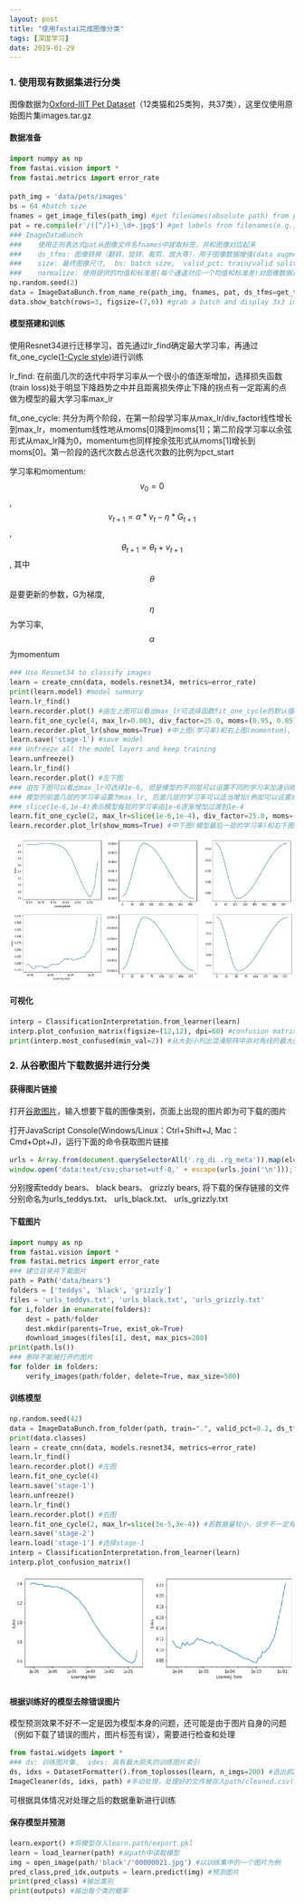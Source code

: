 ```yaml
---
layout: post
title: "使用fastai完成图像分类"
tags: [深度学习]
date: 2019-01-29
---
```


### 1. 使用现有数据集进行分类

图像数据为[Oxford-IIIT Pet Dataset](http://www.robots.ox.ac.uk/~vgg/data/pets/)（12类猫和25类狗，共37类），这里仅使用原始图片集images.tar.gz

#### 数据准备
```python
import numpy as np
from fastai.vision import *
from fastai.metrics import error_rate

path_img = 'data/pets/images'
bs = 64 #batch size
fnames = get_image_files(path_img) #get filenames(absolute path) from path_img
pat = re.compile(r'/([^/]+)_\d+.jpg$') #get labels from filenames(e.g., 'american_bulldog' from 'data/pets/images/american_bulldog_20.jpg')
### ImageDataBunch
###    使用正则表达式pat从图像文件名fnames中提取标签，并和图像对应起来
###    ds_tfms: 图像转换（翻转、旋转、裁剪、放大等），用于图像数据增强(data augmentation)
###    size: 最终图像尺寸,  bs: batch size,  valid_pct: train/valid split
###    normalize: 使用提供的均值和标准差(每个通道对应一个均值和标准差)对图像数据进行归一化
np.random.seed(2)
data = ImageDataBunch.from_name_re(path_img, fnames, pat, ds_tfms=get_transforms(), size=224, bs=bs, valid_pct=0.2).normalize(imagenet_stats)
data.show_batch(rows=3, figsize=(7,6)) #grab a batch and display 3x3 images
```

#### 模型搭建和训练

使用Resnet34进行迁移学习，首先通过lr_find确定最大学习率，再通过fit_one_cycle([1-Cycle style](https://arxiv.org/pdf/1803.09820.pdf))进行训练

lr_find: 在前面几次的迭代中将学习率从一个很小的值逐渐增加，选择损失函数(train loss)处于明显下降趋势之中并且距离损失停止下降的拐点有一定距离的点做为模型的最大学习率max_lr

fit_one_cycle: 共分为两个阶段，在第一阶段学习率从max_lr/div_factor线性增长到max_lr，momentum线性地从moms[0]降到moms[1]；第二阶段学习率以余弦形式从max_lr降为0，momentum也同样按余弦形式从moms[1]增长到moms[0]。第一阶段的迭代次数占总迭代次数的比例为pct_start

学习率和momentum: $$v_0=0$$, $$v_{t+1}=\alpha*v_t-\eta*G_{t+1}$$, $$\theta_{t+1}=\theta_{t}+v_{t+1}$$, 其中$$\theta$$是要更新的参数，G为梯度, $$\eta$$为学习率, $$\alpha$$为momentum

```python
### Use Resnet34 to classify images
learn = create_cnn(data, models.resnet34, metrics=error_rate)
print(learn.model) #model summary
learn.lr_find()
learn.recorder.plot() #由左上图可以看出max_lr可选择函数fit_one_cycle的默认值0.003
learn.fit_one_cycle(4, max_lr=0.003, div_factor=25.0, moms=(0.95, 0.85), pct_start=0.3) #4 epochs
learn.recorder.plot_lr(show_moms=True) #中上图(学习率)和右上图(momentum), x轴表示迭代次数
learn.save('stage-1') #save model
### Unfreeze all the model layers and keep training
learn.unfreeze()
learn.lr_find()
learn.recorder.plot() #左下图
### 由左下图可以看出max_lr可选择1e-6, 但是模型的不同层可以设置不同的学习率加速训练
### 模型的前面几层的学习率设置为max_lr, 后面几层的学习率可以适当增加(例如可以设置成比上一个fit_one_cycle的学习率小一个量级)
### slice(1e-6,1e-4)表示模型每层的学习率由1e-6逐渐增加过渡到1e-4
learn.fit_one_cycle(2, max_lr=slice(1e-6,1e-4), div_factor=25.0, moms=(0.95, 0.85), pct_start=0.3) #2 epochs
learn.recorder.plot_lr(show_moms=True) #中下图(模型最后一层的学习率)和右下图(momentum)
```

![img](/img/dc.jpg)

#### 可视化
```python
interp = ClassificationInterpretation.from_learner(learn)
interp.plot_confusion_matrix(figsize=(12,12), dpi=60) #confusion matrix
print(interp.most_confused(min_val=2)) #从大到小列出混淆矩阵中非对角线的最大的几个元素
```

### 2. 从谷歌图片下载数据并进行分类

#### 获得图片链接

打开[谷歌图片](https://images.google.com/?gws_rd=ssl)，输入想要下载的图像类别，页面上出现的图片即为可下载的图片

打开JavaScript Console(Windows/Linux：Ctrl+Shift+J,   Mac：Cmd+Opt+J)，运行下面的命令获取图片链接
```javascript
urls = Array.from(document.querySelectorAll('.rg_di .rg_meta')).map(el=>JSON.parse(el.textContent).ou);
window.open('data:text/csv;charset=utf-8,' + escape(urls.join('\n')));
```

分别搜索teddy bears、 black bears、 grizzly bears, 将下载的保存链接的文件分别命名为urls_teddys.txt、 urls_black.txt、 urls_grizzly.txt

#### 下载图片
```python
import numpy as np
from fastai.vision import *
from fastai.metrics import error_rate
### 建立目录并下载图片
path = Path('data/bears')
folders = ['teddys', 'black', 'grizzly']
files = 'urls_teddys.txt', 'urls_black.txt', 'urls_grizzly.txt'
for i,folder in enumerate(folders):
    dest = path/folder
    dest.mkdir(parents=True, exist_ok=True)
    download_images(files[i], dest, max_pics=200)
print(path.ls())
### 删除不能被打开的图片
for folder in folders:
    verify_images(path/folder, delete=True, max_size=500)    
```

#### 训练模型
```python
np.random.seed(42)
data = ImageDataBunch.from_folder(path, train=".", valid_pct=0.2, ds_tfms=get_transforms(), size=224, bs=64, num_workers=4).normalize(imagenet_stats)
print(data.classes)
learn = create_cnn(data, models.resnet34, metrics=error_rate)
learn.lr_find()
learn.recorder.plot() #左图
learn.fit_one_cycle(4)
learn.save('stage-1')
learn.unfreeze()
learn.lr_find()
learn.recorder.plot() #右图
learn.fit_one_cycle(2, max_lr=slice(3e-5,3e-4)) #若数据量较小，该步不一定有正效果
learn.save('stage-2')
learn.load('stage-1') #选择stage-1
interp = ClassificationInterpretation.from_learner(learn)
interp.plot_confusion_matrix()
```

![img](/img/bear.png)

#### 根据训练好的模型去除错误图片

模型预测效果不好不一定是因为模型本身的问题，还可能是由于图片自身的问题（例如下载了错误的图片，图片标签有误），需要进行检查和处理

```python
from fastai.widgets import *
### ds: 训练图片集,  idxs: 具有最大损失的训练图片索引
ds, idxs = DatasetFormatter().from_toplosses(learn, n_imgs=200) #选出前200个具有最大损失的训练图片
ImageCleaner(ds, idxs, path) #手动处理，处理好的文件被存入path/cleaned.csv(该文件仅包含经过处理后的训练图片集，不包含验证图片)
```

可根据具体情况对处理之后的数据重新进行训练

#### 保存模型并预测

```python
learn.export() #将模型存入learn.path/export.pkl
learn = load_learner(path) #从path中读取模型
img = open_image(path/'black'/'00000021.jpg') #以训练集中的一个图片为例
pred_class,pred_idx,outputs = learn.predict(img) #预测图片
print(pred_class) #输出类别
print(outputs) #输出每个类的概率
```
